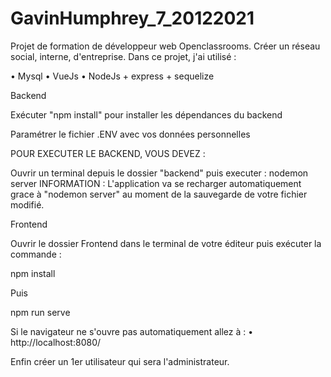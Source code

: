 # GavinHumphrey_7_20122021

Projet de formation de développeur web Openclassrooms. Créer un réseau social, interne, d'entreprise. Dans ce projet, j'ai utilisé :

• Mysql
• VueJs
• NodeJs + express + sequelize

Backend

Exécuter "npm install" pour installer les dépendances du backend 

Paramétrer le fichier .ENV avec vos données personnelles

POUR EXECUTER LE BACKEND, VOUS DEVEZ :

Ouvrir un terminal depuis le dossier "backend"
puis executer : nodemon server
INFORMATION : L'application va se recharger automatiquement grace à "nodemon server" au moment de la sauvegarde de votre fichier modifié.

Frontend

Ouvrir le dossier Frontend dans le terminal de votre éditeur puis exécuter la commande :

npm install

Puis

npm run serve

Si le navigateur ne s'ouvre pas automatiquement allez à :
•	http://localhost:8080/

Enfin créer un 1er utilisateur qui sera l'administrateur.

